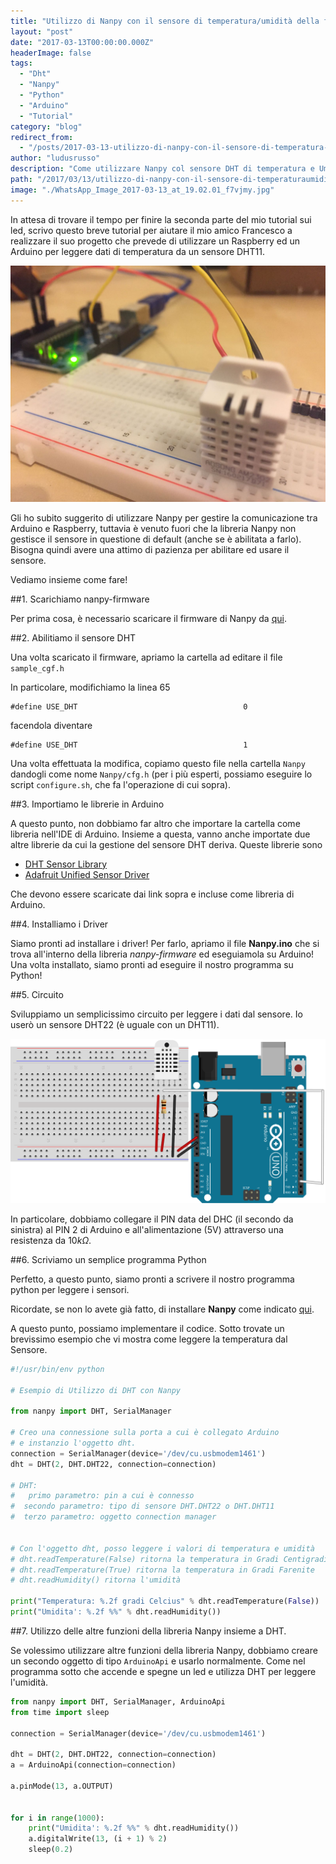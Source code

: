 ```yaml
---
title: "Utilizzo di Nanpy con il sensore di temperatura/umidità della famiglia DHT"
layout: "post"
date: "2017-03-13T00:00:00.000Z"
headerImage: false
tags:
  - "Dht"
  - "Nanpy"
  - "Python"
  - "Arduino"
  - "Tutorial"
category: "blog"
redirect_from:
  - "/posts/2017-03-13-utilizzo-di-nanpy-con-il-sensore-di-temperatura-humidita-della-famiglia-dht"
author: "ludusrusso"
description: "Come utilizzare Nanpy col sensore DHT di temperatura e Umidità"
path: "/2017/03/13/utilizzo-di-nanpy-con-il-sensore-di-temperaturaumidita-della-famiglia-dht/"
image: "./WhatsApp_Image_2017-03-13_at_19.02.01_f7vjmy.jpg"
---
```


In attesa di trovare il tempo per finire la seconda parte del mio tutorial sui led,
scrivo questo breve tutorial per aiutare il mio amico Francesco a realizzare il suo progetto che prevede di utilizzare un Raspberry ed un Arduino per leggere dati di temperatura da un sensore DHT11.

![DHT e Arduino](./WhatsApp_Image_2017-03-13_at_19.02.01_f7vjmy.jpg)

Gli ho subito suggerito di utilizzare Nanpy per gestire la comunicazione tra Arduino e Raspberry, tuttavia è venuto fuori che la libreria Nanpy non gestisce il sensore in questione di default (anche se è abilitata a farlo). Bisogna quindi avere una attimo di pazienza per abilitare ed usare il sensore.

Vediamo insieme come fare!

##1. Scarichiamo nanpy-firmware

Per prima cosa, è necessario scaricare il firmware di Nanpy da [qui](https://github.com/nanpy/nanpy-firmware).

##2. Abilitiamo il sensore DHT

Una volta scaricato il firmware, apriamo la cartella ad editare il file `sample_cgf.h`

In particolare, modifichiamo la linea 65

```
#define USE_DHT                                     0
```

facendola diventare

```
#define USE_DHT                                     1
```

Una volta effettuata la modifica, copiamo questo file nella cartella `Nanpy` dandogli come nome `Nanpy/cfg.h` (per i più esperti, possiamo eseguire lo script `configure.sh`, che fa l'operazione di cui sopra).

##3. Importiamo le librerie in Arduino

A questo punto, non dobbiamo far altro che importare la cartella come libreria nell'IDE di Arduino. Insieme a questa, vanno anche importate due altre librerie da cui la gestione del sensore DHT deriva. Queste librerie sono

- [DHT Sensor Library](https://github.com/adafruit/DHT-sensor-library)
- [Adafruit Unified Sensor Driver](https://github.com/adafruit/Adafruit_Sensor)

Che devono essere scaricate dai link sopra e incluse come libreria di Arduino.

##4. Installiamo i Driver

Siamo pronti ad installare i driver! Per farlo, apriamo il file **Nanpy.ino** che si trova all'interno della libreria _nanpy-firmware_ ed eseguiamola su Arduino! Una volta installato, siamo pronti ad eseguire il nostro programma su Python!

##5. Circuito

Sviluppiamo un semplicissimo circuito per leggere i dati dal sensore. Io userò un sensore DHT22 (è uguale con un DHT11).

![Circuito DHT](./arduino-dht22-temperature-hookup_oh726w.svg)

In particolare, dobbiamo collegare il PIN data del DHC (il secondo da sinistra) al PIN 2 di Arduino e all'alimentazione (5V) attraverso una resistenza da $10k\Omega$.

##6. Scriviamo un semplice programma Python

Perfetto, a questo punto, siamo pronti a scrivere il nostro programma python per leggere i sensori.

Ricordate, se non lo avete già fatto, di installare **Nanpy** come indicato [qui](http://www.ludusrusso.cc/posts/2017-02-19-python-arduino-nanpy).

A questo punto, possiamo implementare il codice. Sotto trovate un brevissimo esempio che vi mostra come leggere la temperatura dal Sensore.

```python
#!/usr/bin/env python

# Esempio di Utilizzo di DHT con Nanpy

from nanpy import DHT, SerialManager

# Creo una connessione sulla porta a cui è collegato Arduino
# e instanzio l'oggetto dht.
connection = SerialManager(device='/dev/cu.usbmodem1461')
dht = DHT(2, DHT.DHT22, connection=connection)

# DHT:
#	primo parametro: pin a cui è connesso
#  secondo parametro: tipo di sensore DHT.DHT22 o DHT.DHT11
#  terzo parametro: oggetto connection manager


# Con l'oggetto dht, posso leggere i valori di temperatura e umidità
# dht.readTemperature(False) ritorna la temperatura in Gradi Centigradi
# dht.readTemperature(True) ritorna la temperatura in Gradi Farenite
# dht.readHumidity() ritorna l'umidità

print("Temperatura: %.2f gradi Celcius" % dht.readTemperature(False))
print("Umidita': %.2f %%" % dht.readHumidity())
```

##7. Utilizzo delle altre funzioni della libreria Nanpy insieme a DHT.

Se volessimo utilizzare altre funzioni della libreria Nanpy, dobbiamo creare un secondo oggetto di tipo `ArduinoApi` e usarlo normalmente. Come nel programma sotto che accende e spegne un led e utilizza DHT per leggere l'umidità.

```python
from nanpy import DHT, SerialManager, ArduinoApi
from time import sleep

connection = SerialManager(device='/dev/cu.usbmodem1461')

dht = DHT(2, DHT.DHT22, connection=connection)
a = ArduinoApi(connection=connection)

a.pinMode(13, a.OUTPUT)


for i in range(1000):
    print("Umidita': %.2f %%" % dht.readHumidity())
    a.digitalWrite(13, (i + 1) % 2)
    sleep(0.2)
```
